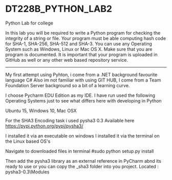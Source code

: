 # DT228B_PYTHON_LAB2
Python Lab for college

In this lab you will be required to write a Python program for checking the integrity of a string or file. 
Your program must be able computing hash code for SHA-1, SHA-256, SHA-512 and SHA-3. 
You can use any Operating System such as Windows, Linux or Mac OS X. 
Make sure that you are program is documented. It is important that your program is uploaded in GitHub as well or any other web based repository service.

_______________________________________________________

My first attempt using Pyhton, i come from a .NET background favourite language C# 
Also im not familiar with using GIT HUB, I come from a Team Foundation Server background so a bit of a learning curve.

I choose Pycharm EDU Edition as my IDE.
I have run used the following Operating Systems just to see what differs here with developing in Python

Ubuntu 15,
Windows 10,
Mac OSX 

For the SHA3 Encoding task i used pysha3 0.3
Available here https://pypi.python.org/pypi/pysha3/

I installed it via an executable on windows
I installed it via the terminal on the Linux based OS's

Navigate to downloaded files in terminal
#sudo python setup.py install


Then add the pysha3 library as an external reference in PyCharm abnd its ready to use or you can copy the _sha3 folder into you project.
Located : pysha3-0.3\Modules

